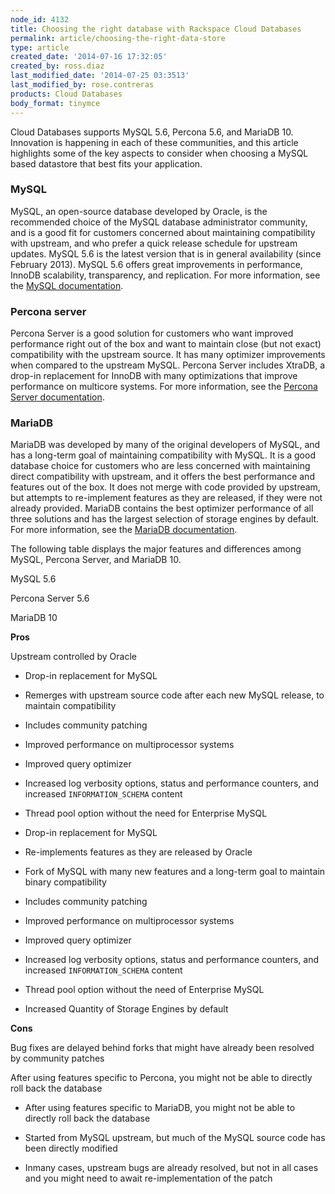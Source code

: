 ```yaml
---
node_id: 4132
title: Choosing the right database with Rackspace Cloud Databases
permalink: article/choosing-the-right-data-store
type: article
created_date: '2014-07-16 17:32:05'
created_by: ross.diaz
last_modified_date: '2014-07-25 03:3513'
last_modified_by: rose.contreras
products: Cloud Databases
body_format: tinymce
---
```


Cloud Databases supports MySQL 5.6, Percona 5.6, and MariaDB 10.
Innovation is happening in each of these communities, and this article
highlights some of the key aspects to consider when choosing a MySQL
based datastore that best fits your application.

### MySQL

MySQL, an open-source database developed by Oracle, is the recommended
choice of the MySQL database administrator community, and is a good fit
for customers concerned about maintaining compatibility with upstream,
and who prefer a quick release schedule for upstream updates. MySQL 5.6
is the latest version that is in general availability (since February
2013). MySQL 5.6 offers great improvements in performance, InnoDB
scalability, transparency, and replication. For more information, see
the [MySQL documentation](http://dev.mysql.com).

### Percona server

Percona Server is a good solution for customers who want improved
performance right out of the box and want to maintain close (but not
exact) compatibility with the upstream source. It has many optimizer
improvements when compared to the upstream MySQL. Percona Server
includes XtraDB, a drop-in replacement for InnoDB with many
optimizations that improve performance on multicore systems. For more
information, see the [Percona Server
documentation](http://www.percona.com/software/percona-server).

### MariaDB

MariaDB was developed by many of the original developers of MySQL, and
has a long-term goal of maintaining compatibility with MySQL. It is a
good database choice for customers who are less concerned with
maintaining direct compatibility with upstream, and it offers the best
performance and features out of the box. It does not merge with code
provided by upstream, but attempts to re-implement features as they are
released, if they were not already provided. MariaDB contains the best
optimizer performance of all three solutions and has the largest
selection of storage engines by default. For more information, see the
[MariaDB documentation](https://mariadb.org/en/about/).

The following table displays the major features and differences among
MySQL, Percona Server, and MariaDB 10.

 

MySQL 5.6

Percona Server 5.6

MariaDB 10

**Pros**

Upstream controlled by Oracle

-   Drop-in replacement for MySQL

-   Remerges with upstream source code after each new MySQL release, to
    maintain compatibility

-   Includes community patching

-   Improved performance on multiprocessor systems

-   Improved query optimizer

-   Increased log verbosity options, status and performance counters,
    and increased `INFORMATION_SCHEMA` content

-   Thread pool option without the need for Enterprise MySQL

-   Drop-in replacement for MySQL

-   Re-implements features as they are released by Oracle

-   Fork of MySQL with many new features and a long-term goal to
    maintain binary compatibility

-   Includes community patching

-   Improved performance on multiprocessor systems

-   Improved query optimizer

-   Increased log verbosity options, status and performance counters,
    and increased `INFORMATION_SCHEMA` content

-   Thread pool option without the need of Enterprise MySQL

-   Increased Quantity of Storage Engines by default

**Cons**

Bug fixes are delayed behind forks that might have already been resolved
by community patches

After using features specific to Percona, you might not be able to
directly roll back the database

-   After using features specific to MariaDB, you might not be able to
    directly roll back the database

-   Started from MySQL upstream, but much of the MySQL source code has
    been directly modified

-   Inmany cases, upstream bugs are already resolved, but not in all
    cases and you might need to await re-implementation of the patch



